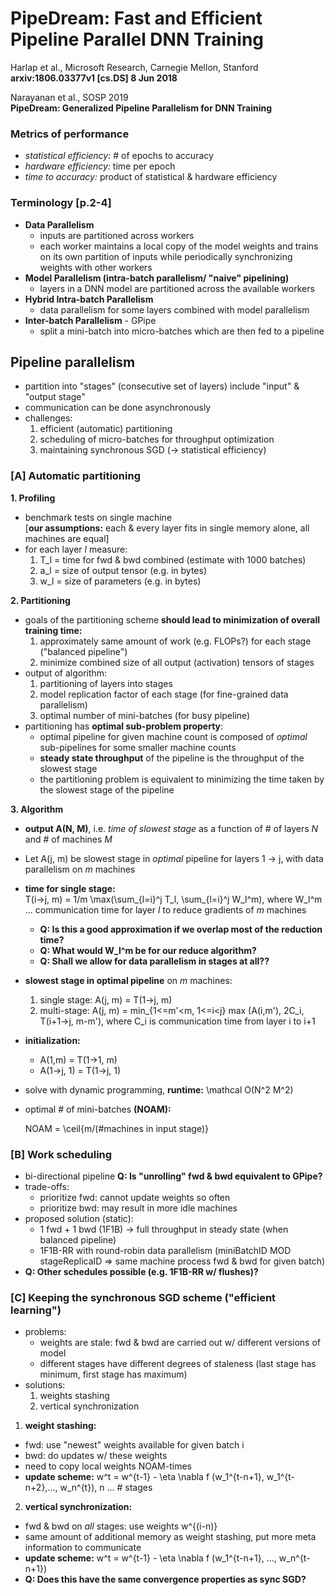 # PipeDream: Fast and Efficient Pipeline Parallel DNN Training

Harlap et al., Microsoft Research, Carnegie Mellon, Stanford<br>
**arxiv:1806.03377v1 [cs.DS] 8 Jun 2018**

Narayanan et al., SOSP 2019<br>
**PipeDream: Generalized Pipeline Parallelism for DNN Training**

### Metrics of performance

* *statistical efficiency:* # of epochs to accuracy
* *hardware efficiency:* time per epoch
* *time to accuracy:* product of statistical & hardware efficiency

### Terminology [p.2-4]

* **Data Parallelism**
    - inputs are partitioned across workers
    - each worker maintains a local copy of the model weights and trains on its own partition of
      inputs while periodically synchronizing weights with other workers
* **Model Parallelism (intra-batch parallelism/ "naive" pipelining)**
    - layers in a DNN model are partitioned across the available workers
* **Hybrid Intra-batch Parallelism**
    - data parallelism for some layers combined with model parallelism
* **Inter-batch Parallelism** - GPipe
    - split a mini-batch into micro-batches which are then fed to a pipeline

## Pipeline parallelism

* partition into "stages" (consecutive set of layers) include "input" & "output stage"
* communication can be done asynchronously
* challenges:
  1. efficient (automatic) partitioning
  1. scheduling of micro-batches for throughput optimization
  1. maintaining synchronous SGD (-> statistical efficiency)

### [A] Automatic partitioning

**1. Profiling**
  * benchmark tests on single machine<br>
  [**our assumptions:** each & every layer fits in single memory alone, all machines are equal]
  * for each layer *l* measure:
    1. T_l = time for fwd & bwd combined (estimate with 1000 batches)
    1. a_l = size of output tensor (e.g. in bytes)
    1. w_l = size of parameters (e.g. in bytes)

**2. Partitioning**
  * goals of the partitioning scheme **should lead to minimization of overall training time:**
    1. approximately same amount of work (e.g. FLOPs?) for each stage ("balanced pipeline")
    1. minimize combined size of all output (activation) tensors of stages
  * output of algorithm:
    1. partitioning of layers into stages
    1. model replication factor of each stage (for fine-grained data parallelism)
    1. optimal number of mini-batches (for busy pipeline)
  * partitioning has **optimal sub-problem property**:<br>
    - optimal pipeline for given machine count is composed of *optimal*
      sub-pipelines for some smaller machine counts
    - **steady state throughput** of the pipeline is the throughput of the slowest stage
    - the partitioning problem is equivalent to minimizing the time taken by the slowest stage of the pipeline

**3. Algorithm**
* **output A(N, M)**, i.e. *time of slowest stage* as a function of # of layers *N* and # of machines *M*
* Let A(j, m) be slowest stage in *optimal* pipeline for layers 1 -> j, with data parallelism on *m* machines
* **time for single stage:**<br>
  T(i->j, m) = 1/m \max(\sum_{l=i}^j T_l, \sum_{l=i}^j W_l^m),
  where W_l^m ... communication time for layer *l* to reduce gradients of *m* machines
  * **Q: Is this a good approximation if we overlap most of the reduction time?**
  * **Q: What would W_l^m be for our reduce algorithm?**
  * **Q: Shall we allow for data parallelism in stages at all??**
* **slowest stage in optimal pipeline** on *m* machines:
  1. single stage: A(j, m) = T(1->j, m)
  1. multi-stage: A(j, m) = min_{1<=m'<m, 1<=i<j} max (A(i,m'), 2C_i, T(i+1->j, m-m'), where C_i is communication time from layer i to i+1
* **initialization:**
  * A(1,m) = T(1->1, m)
  * A(1->j, 1) = T(1->j, 1)
* solve with dynamic programming, **runtime:** \mathcal O(N^2 M^2)
* optimal # of mini-batches **(NOAM):**

  NOAM = \ceil{m/(#machines in input stage)}

### [B] Work scheduling

* bi-directional pipeline **Q: Is "unrolling" fwd & bwd equivalent to GPipe?**
* trade-offs:
  * prioritize fwd: cannot update weights so often
  * prioritize bwd: may result in more idle machines
* proposed solution (static):
  * 1 fwd + 1 bwd (1F1B) -> full throughput in steady state (when balanced pipeline)
  * 1F1B-RR with round-robin data parallelism (miniBatchID MOD stageReplicaID => same machine process fwd & bwd for given batch)
* **Q: Other schedules possible (e.g. 1F1B-RR w/ flushes)?**

### [C] Keeping the synchronous SGD scheme ("efficient learning")

* problems:
  * weights are stale: fwd & bwd are carried out w/ different versions of model
  * different stages have different degrees of staleness (last stage has minimum, first stage has maximum)
* solutions:
  1. weights stashing
  1. vertical synchronization
1. **weight stashing:**
  * fwd: use "newest" weights available for given batch i
  * bwd: do updates w/ these weights
  * need to copy local weights NOAM-times
  * **update scheme:** w^t = w^{t-1} - \eta \nabla f (w_1^{t-n+1}, w_1^{t-n+2},..., w_n^{t}), n ... # stages
2. **vertical synchronization:**
  * fwd & bwd on *all* stages: use weights w^{(i-n)}
  * same amount of additional memory as weight stashing, put more meta information to communicate
  * **update scheme:** w^t = w^{t-1} - \eta \nabla f (w_1^{t-n+1}, ..., w_n^{t-n+1})
  * **Q: Does this have the same convergence properties as sync SGD?**
